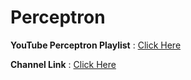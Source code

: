 # Perceptron

**YouTube Perceptron Playlist** : [Click Here](https://www.youtube.com/playlist?list=PLsEqt-2aUnn7aoB6qDV7CaGI0gu0L877Y)

**Channel Link** : [Click Here](https://www.youtube.com/channel/UC2nQDzPSgquG8SlI_AkcmLg/videos)
